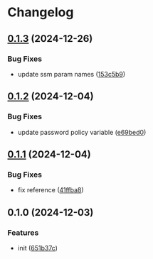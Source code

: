# Changelog

## [0.1.3](https://github.com/burib/terraform-aws-auth-module/compare/v0.1.2...v0.1.3) (2024-12-26)


### Bug Fixes

* update ssm param names ([153c5b9](https://github.com/burib/terraform-aws-auth-module/commit/153c5b93e51dc2b6e573c67fd40db09be8fc814f))

## [0.1.2](https://github.com/burib/terraform-aws-auth-module/compare/v0.1.1...v0.1.2) (2024-12-04)


### Bug Fixes

* update password policy variable ([e69bed0](https://github.com/burib/terraform-aws-auth-module/commit/e69bed09558752a9a869e136cc58a5274adb4ebc))

## [0.1.1](https://github.com/burib/terraform-aws-auth-module/compare/v0.1.0...v0.1.1) (2024-12-04)


### Bug Fixes

* fix reference ([41ffba8](https://github.com/burib/terraform-aws-auth-module/commit/41ffba8fb033af3b5e8cfea895ceb337c4c20946))

## 0.1.0 (2024-12-03)


### Features

* init ([651b37c](https://github.com/burib/terraform-aws-auth-module/commit/651b37c3ff010313596b3672e1befa27f144281b))
